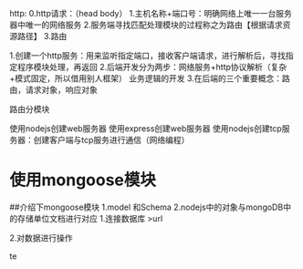 http: 
    0.http请求：（head body）
    1.主机名称+端口号：明确网络上唯一一台服务器中唯一的网络服务
    2.服务端寻找匹配处理模块的过程称之为路由【根据请求资源路径】
    3.路由


1.创建一个http服务：用来监听指定端口，接收客户端请求，进行解析后，寻找指定程序模块处理，再返回
2.后端开发分为两步：网络服务+http协议解析（复杂+模式固定，所以借用别人框架） 业务逻辑的开发
3.在后端的三个重要概念：路由，请求对象，响应对象

路由分模块


使用nodejs创建web服务器
使用express创建web服务器
使用nodejs创建tcp服务器：创建客户端与tcp服务进行通信（网络编程）



# 使用mongoose模块
##介绍下mongoose模块
    1.model 和Schema
    2.nodejs中的对象与mongoDB中的存储单位文档进行对应
1.连接数据库
    >url

2.对数据进行操作

te


